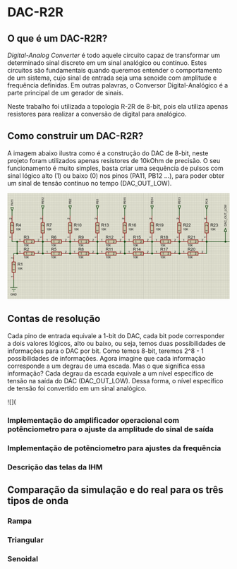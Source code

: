 # **DAC-R2R**

## **O que é um DAC-R2R?**
*Digital-Analog Converter* é todo aquele circuito capaz de transformar um determinado sinal discreto em um sinal analógico ou contínuo. Estes circuitos são fundamentais quando queremos entender o comportamento de um sistema, cujo sinal de entrada seja uma senoide com amplitude e frequência definidas. Em outras palavras, o Conversor Digital-Analógico é a parte principal de um gerador de sinais. 

Neste trabalho foi utilizada a topologia R-2R de 8-bit, pois ela utiliza apenas resistores para realizar a conversão de digital para analógico. 

## Como construir um DAC-R2R?
A imagem abaixo ilustra como é a construção do DAC de 8-bit, neste projeto foram utilizados apenas resistores de 10kOhm de precisão. O seu funcionamento é muito simples, basta criar uma sequência de pulsos com sinal lógico alto (1) ou baixo (0) nos pinos (PA11, PB12 ...), para poder obter um sinal de tensão contínuo no tempo (DAC_OUT_LOW). 

![](https://github.com/Diogonac/DAC-R2R/blob/main/images/DAC.png)
## Contas de resolução 
Cada pino de entrada equivale a 1-bit do DAC, cada bit pode corresponder a dois valores lógicos, alto ou baixo, ou seja, temos duas possibilidades de informações para o DAC por bit. Como temos 8-bit, teremos 2^8 - 1 possibilidades de informações. Agora imagine que cada informação corresponde a um degrau de uma escada. Mas o que significa essa informação? Cada degrau da escada equivale a um nível específico de tensão na saída do DAC (DAC_OUT_LOW). Dessa forma, o nível específico de tensão foi convertido em um sinal analógico.

![](
### Implementação do amplificador operacional com potênciometro para o ajuste da amplitude do sinal de saída
### Implementação de potênciometro para ajustes da frequência
### Descrição das telas da IHM

## Comparação da simulação e do real para os três tipos de onda 
### Rampa
### Triangular
### Senoidal 
